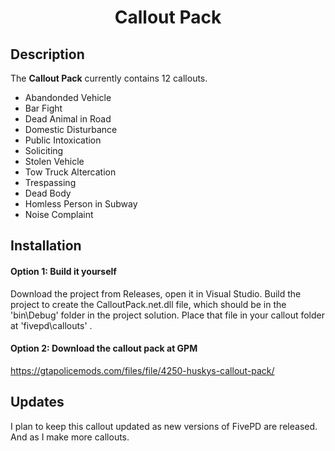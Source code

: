 # <p align='center'>Callout Pack</p>
## Description
The <strong>Callout Pack</strong> currently contains 12 callouts.<br />
- Abandonded Vehicle<br />
- Bar Fight<br />
- Dead Animal in Road<br />
- Domestic Disturbance<br />
- Public Intoxication<br />
- Soliciting<br />
- Stolen Vehicle<br />
- Tow Truck Altercation<br />
- Trespassing<br />
- Dead Body<br />
- Homless Person in Subway<br />
- Noise Complaint<br />

## Installation
#### Option 1: Build it yourself
Download the project from Releases, open it in Visual Studio. Build the project to create the CalloutPack.net.dll file, which should be in the 'bin\Debug' folder in the project solution. Place that file in your callout folder at 'fivepd\callouts\' .
#### Option 2: Download the callout pack at GPM
https://gtapolicemods.com/files/file/4250-huskys-callout-pack/

## Updates
I plan to keep this callout updated as new versions of FivePD are released. And as I make more callouts.
